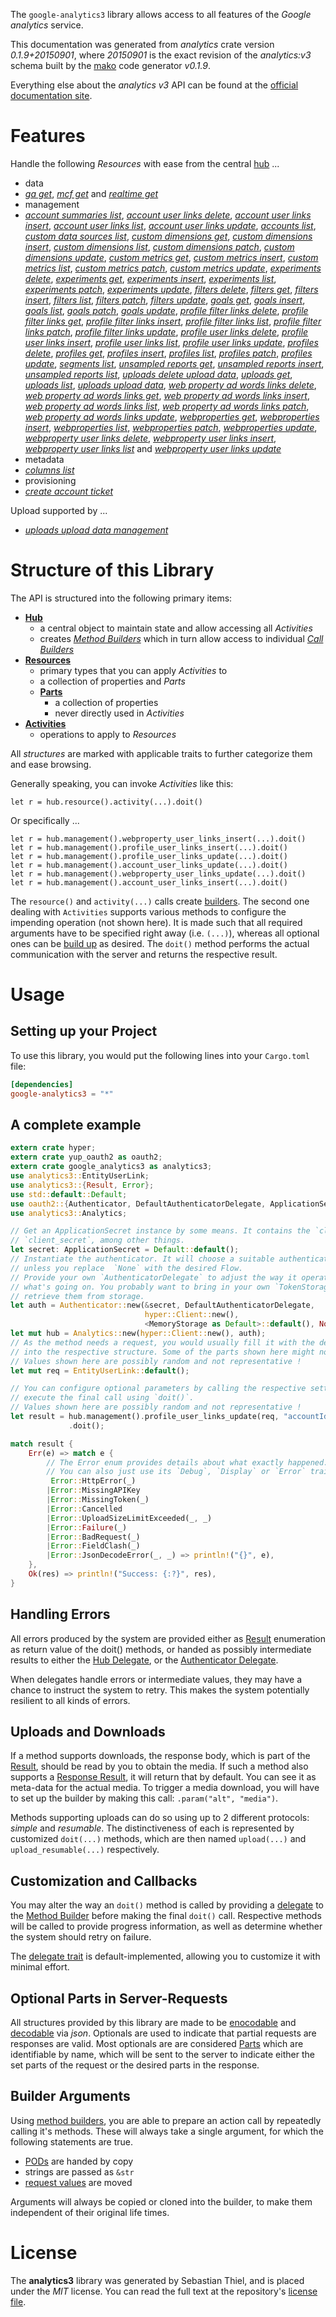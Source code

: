 <!---
DO NOT EDIT !
This file was generated automatically from 'src/mako/api/README.md.mako'
DO NOT EDIT !
-->
The `google-analytics3` library allows access to all features of the *Google analytics* service.

This documentation was generated from *analytics* crate version *0.1.9+20150901*, where *20150901* is the exact revision of the *analytics:v3* schema built by the [mako](http://www.makotemplates.org/) code generator *v0.1.9*.

Everything else about the *analytics* *v3* API can be found at the
[official documentation site](https://developers.google.com/analytics/).
# Features

Handle the following *Resources* with ease from the central [hub](http://byron.github.io/google-apis-rs/google_analytics3/struct.Analytics.html) ... 

* data
 * [*ga get*](http://byron.github.io/google-apis-rs/google_analytics3/struct.DataGaGetCall.html), [*mcf get*](http://byron.github.io/google-apis-rs/google_analytics3/struct.DataMcfGetCall.html) and [*realtime get*](http://byron.github.io/google-apis-rs/google_analytics3/struct.DataRealtimeGetCall.html)
* management
 * [*account summaries list*](http://byron.github.io/google-apis-rs/google_analytics3/struct.ManagementAccountSummaryListCall.html), [*account user links delete*](http://byron.github.io/google-apis-rs/google_analytics3/struct.ManagementAccountUserLinkDeleteCall.html), [*account user links insert*](http://byron.github.io/google-apis-rs/google_analytics3/struct.ManagementAccountUserLinkInsertCall.html), [*account user links list*](http://byron.github.io/google-apis-rs/google_analytics3/struct.ManagementAccountUserLinkListCall.html), [*account user links update*](http://byron.github.io/google-apis-rs/google_analytics3/struct.ManagementAccountUserLinkUpdateCall.html), [*accounts list*](http://byron.github.io/google-apis-rs/google_analytics3/struct.ManagementAccountListCall.html), [*custom data sources list*](http://byron.github.io/google-apis-rs/google_analytics3/struct.ManagementCustomDataSourceListCall.html), [*custom dimensions get*](http://byron.github.io/google-apis-rs/google_analytics3/struct.ManagementCustomDimensionGetCall.html), [*custom dimensions insert*](http://byron.github.io/google-apis-rs/google_analytics3/struct.ManagementCustomDimensionInsertCall.html), [*custom dimensions list*](http://byron.github.io/google-apis-rs/google_analytics3/struct.ManagementCustomDimensionListCall.html), [*custom dimensions patch*](http://byron.github.io/google-apis-rs/google_analytics3/struct.ManagementCustomDimensionPatchCall.html), [*custom dimensions update*](http://byron.github.io/google-apis-rs/google_analytics3/struct.ManagementCustomDimensionUpdateCall.html), [*custom metrics get*](http://byron.github.io/google-apis-rs/google_analytics3/struct.ManagementCustomMetricGetCall.html), [*custom metrics insert*](http://byron.github.io/google-apis-rs/google_analytics3/struct.ManagementCustomMetricInsertCall.html), [*custom metrics list*](http://byron.github.io/google-apis-rs/google_analytics3/struct.ManagementCustomMetricListCall.html), [*custom metrics patch*](http://byron.github.io/google-apis-rs/google_analytics3/struct.ManagementCustomMetricPatchCall.html), [*custom metrics update*](http://byron.github.io/google-apis-rs/google_analytics3/struct.ManagementCustomMetricUpdateCall.html), [*experiments delete*](http://byron.github.io/google-apis-rs/google_analytics3/struct.ManagementExperimentDeleteCall.html), [*experiments get*](http://byron.github.io/google-apis-rs/google_analytics3/struct.ManagementExperimentGetCall.html), [*experiments insert*](http://byron.github.io/google-apis-rs/google_analytics3/struct.ManagementExperimentInsertCall.html), [*experiments list*](http://byron.github.io/google-apis-rs/google_analytics3/struct.ManagementExperimentListCall.html), [*experiments patch*](http://byron.github.io/google-apis-rs/google_analytics3/struct.ManagementExperimentPatchCall.html), [*experiments update*](http://byron.github.io/google-apis-rs/google_analytics3/struct.ManagementExperimentUpdateCall.html), [*filters delete*](http://byron.github.io/google-apis-rs/google_analytics3/struct.ManagementFilterDeleteCall.html), [*filters get*](http://byron.github.io/google-apis-rs/google_analytics3/struct.ManagementFilterGetCall.html), [*filters insert*](http://byron.github.io/google-apis-rs/google_analytics3/struct.ManagementFilterInsertCall.html), [*filters list*](http://byron.github.io/google-apis-rs/google_analytics3/struct.ManagementFilterListCall.html), [*filters patch*](http://byron.github.io/google-apis-rs/google_analytics3/struct.ManagementFilterPatchCall.html), [*filters update*](http://byron.github.io/google-apis-rs/google_analytics3/struct.ManagementFilterUpdateCall.html), [*goals get*](http://byron.github.io/google-apis-rs/google_analytics3/struct.ManagementGoalGetCall.html), [*goals insert*](http://byron.github.io/google-apis-rs/google_analytics3/struct.ManagementGoalInsertCall.html), [*goals list*](http://byron.github.io/google-apis-rs/google_analytics3/struct.ManagementGoalListCall.html), [*goals patch*](http://byron.github.io/google-apis-rs/google_analytics3/struct.ManagementGoalPatchCall.html), [*goals update*](http://byron.github.io/google-apis-rs/google_analytics3/struct.ManagementGoalUpdateCall.html), [*profile filter links delete*](http://byron.github.io/google-apis-rs/google_analytics3/struct.ManagementProfileFilterLinkDeleteCall.html), [*profile filter links get*](http://byron.github.io/google-apis-rs/google_analytics3/struct.ManagementProfileFilterLinkGetCall.html), [*profile filter links insert*](http://byron.github.io/google-apis-rs/google_analytics3/struct.ManagementProfileFilterLinkInsertCall.html), [*profile filter links list*](http://byron.github.io/google-apis-rs/google_analytics3/struct.ManagementProfileFilterLinkListCall.html), [*profile filter links patch*](http://byron.github.io/google-apis-rs/google_analytics3/struct.ManagementProfileFilterLinkPatchCall.html), [*profile filter links update*](http://byron.github.io/google-apis-rs/google_analytics3/struct.ManagementProfileFilterLinkUpdateCall.html), [*profile user links delete*](http://byron.github.io/google-apis-rs/google_analytics3/struct.ManagementProfileUserLinkDeleteCall.html), [*profile user links insert*](http://byron.github.io/google-apis-rs/google_analytics3/struct.ManagementProfileUserLinkInsertCall.html), [*profile user links list*](http://byron.github.io/google-apis-rs/google_analytics3/struct.ManagementProfileUserLinkListCall.html), [*profile user links update*](http://byron.github.io/google-apis-rs/google_analytics3/struct.ManagementProfileUserLinkUpdateCall.html), [*profiles delete*](http://byron.github.io/google-apis-rs/google_analytics3/struct.ManagementProfileDeleteCall.html), [*profiles get*](http://byron.github.io/google-apis-rs/google_analytics3/struct.ManagementProfileGetCall.html), [*profiles insert*](http://byron.github.io/google-apis-rs/google_analytics3/struct.ManagementProfileInsertCall.html), [*profiles list*](http://byron.github.io/google-apis-rs/google_analytics3/struct.ManagementProfileListCall.html), [*profiles patch*](http://byron.github.io/google-apis-rs/google_analytics3/struct.ManagementProfilePatchCall.html), [*profiles update*](http://byron.github.io/google-apis-rs/google_analytics3/struct.ManagementProfileUpdateCall.html), [*segments list*](http://byron.github.io/google-apis-rs/google_analytics3/struct.ManagementSegmentListCall.html), [*unsampled reports get*](http://byron.github.io/google-apis-rs/google_analytics3/struct.ManagementUnsampledReportGetCall.html), [*unsampled reports insert*](http://byron.github.io/google-apis-rs/google_analytics3/struct.ManagementUnsampledReportInsertCall.html), [*unsampled reports list*](http://byron.github.io/google-apis-rs/google_analytics3/struct.ManagementUnsampledReportListCall.html), [*uploads delete upload data*](http://byron.github.io/google-apis-rs/google_analytics3/struct.ManagementUploadDeleteUploadDataCall.html), [*uploads get*](http://byron.github.io/google-apis-rs/google_analytics3/struct.ManagementUploadGetCall.html), [*uploads list*](http://byron.github.io/google-apis-rs/google_analytics3/struct.ManagementUploadListCall.html), [*uploads upload data*](http://byron.github.io/google-apis-rs/google_analytics3/struct.ManagementUploadUploadDataCall.html), [*web property ad words links delete*](http://byron.github.io/google-apis-rs/google_analytics3/struct.ManagementWebPropertyAdWordsLinkDeleteCall.html), [*web property ad words links get*](http://byron.github.io/google-apis-rs/google_analytics3/struct.ManagementWebPropertyAdWordsLinkGetCall.html), [*web property ad words links insert*](http://byron.github.io/google-apis-rs/google_analytics3/struct.ManagementWebPropertyAdWordsLinkInsertCall.html), [*web property ad words links list*](http://byron.github.io/google-apis-rs/google_analytics3/struct.ManagementWebPropertyAdWordsLinkListCall.html), [*web property ad words links patch*](http://byron.github.io/google-apis-rs/google_analytics3/struct.ManagementWebPropertyAdWordsLinkPatchCall.html), [*web property ad words links update*](http://byron.github.io/google-apis-rs/google_analytics3/struct.ManagementWebPropertyAdWordsLinkUpdateCall.html), [*webproperties get*](http://byron.github.io/google-apis-rs/google_analytics3/struct.ManagementWebpropertyGetCall.html), [*webproperties insert*](http://byron.github.io/google-apis-rs/google_analytics3/struct.ManagementWebpropertyInsertCall.html), [*webproperties list*](http://byron.github.io/google-apis-rs/google_analytics3/struct.ManagementWebpropertyListCall.html), [*webproperties patch*](http://byron.github.io/google-apis-rs/google_analytics3/struct.ManagementWebpropertyPatchCall.html), [*webproperties update*](http://byron.github.io/google-apis-rs/google_analytics3/struct.ManagementWebpropertyUpdateCall.html), [*webproperty user links delete*](http://byron.github.io/google-apis-rs/google_analytics3/struct.ManagementWebpropertyUserLinkDeleteCall.html), [*webproperty user links insert*](http://byron.github.io/google-apis-rs/google_analytics3/struct.ManagementWebpropertyUserLinkInsertCall.html), [*webproperty user links list*](http://byron.github.io/google-apis-rs/google_analytics3/struct.ManagementWebpropertyUserLinkListCall.html) and [*webproperty user links update*](http://byron.github.io/google-apis-rs/google_analytics3/struct.ManagementWebpropertyUserLinkUpdateCall.html)
* metadata
 * [*columns list*](http://byron.github.io/google-apis-rs/google_analytics3/struct.MetadataColumnListCall.html)
* provisioning
 * [*create account ticket*](http://byron.github.io/google-apis-rs/google_analytics3/struct.ProvisioningCreateAccountTicketCall.html)


Upload supported by ...

* [*uploads upload data management*](http://byron.github.io/google-apis-rs/google_analytics3/struct.ManagementUploadUploadDataCall.html)



# Structure of this Library

The API is structured into the following primary items:

* **[Hub](http://byron.github.io/google-apis-rs/google_analytics3/struct.Analytics.html)**
    * a central object to maintain state and allow accessing all *Activities*
    * creates [*Method Builders*](http://byron.github.io/google-apis-rs/google_analytics3/trait.MethodsBuilder.html) which in turn
      allow access to individual [*Call Builders*](http://byron.github.io/google-apis-rs/google_analytics3/trait.CallBuilder.html)
* **[Resources](http://byron.github.io/google-apis-rs/google_analytics3/trait.Resource.html)**
    * primary types that you can apply *Activities* to
    * a collection of properties and *Parts*
    * **[Parts](http://byron.github.io/google-apis-rs/google_analytics3/trait.Part.html)**
        * a collection of properties
        * never directly used in *Activities*
* **[Activities](http://byron.github.io/google-apis-rs/google_analytics3/trait.CallBuilder.html)**
    * operations to apply to *Resources*

All *structures* are marked with applicable traits to further categorize them and ease browsing.

Generally speaking, you can invoke *Activities* like this:

```Rust,ignore
let r = hub.resource().activity(...).doit()
```

Or specifically ...

```ignore
let r = hub.management().webproperty_user_links_insert(...).doit()
let r = hub.management().profile_user_links_insert(...).doit()
let r = hub.management().profile_user_links_update(...).doit()
let r = hub.management().account_user_links_update(...).doit()
let r = hub.management().webproperty_user_links_update(...).doit()
let r = hub.management().account_user_links_insert(...).doit()
```

The `resource()` and `activity(...)` calls create [builders][builder-pattern]. The second one dealing with `Activities` 
supports various methods to configure the impending operation (not shown here). It is made such that all required arguments have to be 
specified right away (i.e. `(...)`), whereas all optional ones can be [build up][builder-pattern] as desired.
The `doit()` method performs the actual communication with the server and returns the respective result.

# Usage

## Setting up your Project

To use this library, you would put the following lines into your `Cargo.toml` file:

```toml
[dependencies]
google-analytics3 = "*"
```

## A complete example

```Rust
extern crate hyper;
extern crate yup_oauth2 as oauth2;
extern crate google_analytics3 as analytics3;
use analytics3::EntityUserLink;
use analytics3::{Result, Error};
use std::default::Default;
use oauth2::{Authenticator, DefaultAuthenticatorDelegate, ApplicationSecret, MemoryStorage};
use analytics3::Analytics;

// Get an ApplicationSecret instance by some means. It contains the `client_id` and 
// `client_secret`, among other things.
let secret: ApplicationSecret = Default::default();
// Instantiate the authenticator. It will choose a suitable authentication flow for you, 
// unless you replace  `None` with the desired Flow.
// Provide your own `AuthenticatorDelegate` to adjust the way it operates and get feedback about 
// what's going on. You probably want to bring in your own `TokenStorage` to persist tokens and
// retrieve them from storage.
let auth = Authenticator::new(&secret, DefaultAuthenticatorDelegate,
                              hyper::Client::new(),
                              <MemoryStorage as Default>::default(), None);
let mut hub = Analytics::new(hyper::Client::new(), auth);
// As the method needs a request, you would usually fill it with the desired information
// into the respective structure. Some of the parts shown here might not be applicable !
// Values shown here are possibly random and not representative !
let mut req = EntityUserLink::default();

// You can configure optional parameters by calling the respective setters at will, and
// execute the final call using `doit()`.
// Values shown here are possibly random and not representative !
let result = hub.management().profile_user_links_update(req, "accountId", "webPropertyId", "profileId", "linkId")
             .doit();

match result {
    Err(e) => match e {
        // The Error enum provides details about what exactly happened.
        // You can also just use its `Debug`, `Display` or `Error` traits
         Error::HttpError(_)
        |Error::MissingAPIKey
        |Error::MissingToken(_)
        |Error::Cancelled
        |Error::UploadSizeLimitExceeded(_, _)
        |Error::Failure(_)
        |Error::BadRequest(_)
        |Error::FieldClash(_)
        |Error::JsonDecodeError(_, _) => println!("{}", e),
    },
    Ok(res) => println!("Success: {:?}", res),
}

```
## Handling Errors

All errors produced by the system are provided either as [Result](http://byron.github.io/google-apis-rs/google_analytics3/enum.Result.html) enumeration as return value of 
the doit() methods, or handed as possibly intermediate results to either the 
[Hub Delegate](http://byron.github.io/google-apis-rs/google_analytics3/trait.Delegate.html), or the [Authenticator Delegate](http://byron.github.io/google-apis-rs/google_analytics3/../yup-oauth2/trait.AuthenticatorDelegate.html).

When delegates handle errors or intermediate values, they may have a chance to instruct the system to retry. This 
makes the system potentially resilient to all kinds of errors.

## Uploads and Downloads
If a method supports downloads, the response body, which is part of the [Result](http://byron.github.io/google-apis-rs/google_analytics3/enum.Result.html), should be
read by you to obtain the media.
If such a method also supports a [Response Result](http://byron.github.io/google-apis-rs/google_analytics3/trait.ResponseResult.html), it will return that by default.
You can see it as meta-data for the actual media. To trigger a media download, you will have to set up the builder by making
this call: `.param("alt", "media")`.

Methods supporting uploads can do so using up to 2 different protocols: 
*simple* and *resumable*. The distinctiveness of each is represented by customized 
`doit(...)` methods, which are then named `upload(...)` and `upload_resumable(...)` respectively.

## Customization and Callbacks

You may alter the way an `doit()` method is called by providing a [delegate](http://byron.github.io/google-apis-rs/google_analytics3/trait.Delegate.html) to the 
[Method Builder](http://byron.github.io/google-apis-rs/google_analytics3/trait.CallBuilder.html) before making the final `doit()` call. 
Respective methods will be called to provide progress information, as well as determine whether the system should 
retry on failure.

The [delegate trait](http://byron.github.io/google-apis-rs/google_analytics3/trait.Delegate.html) is default-implemented, allowing you to customize it with minimal effort.

## Optional Parts in Server-Requests

All structures provided by this library are made to be [enocodable](http://byron.github.io/google-apis-rs/google_analytics3/trait.RequestValue.html) and 
[decodable](http://byron.github.io/google-apis-rs/google_analytics3/trait.ResponseResult.html) via *json*. Optionals are used to indicate that partial requests are responses 
are valid.
Most optionals are are considered [Parts](http://byron.github.io/google-apis-rs/google_analytics3/trait.Part.html) which are identifiable by name, which will be sent to 
the server to indicate either the set parts of the request or the desired parts in the response.

## Builder Arguments

Using [method builders](http://byron.github.io/google-apis-rs/google_analytics3/trait.CallBuilder.html), you are able to prepare an action call by repeatedly calling it's methods.
These will always take a single argument, for which the following statements are true.

* [PODs][wiki-pod] are handed by copy
* strings are passed as `&str`
* [request values](http://byron.github.io/google-apis-rs/google_analytics3/trait.RequestValue.html) are moved

Arguments will always be copied or cloned into the builder, to make them independent of their original life times.

[wiki-pod]: http://en.wikipedia.org/wiki/Plain_old_data_structure
[builder-pattern]: http://en.wikipedia.org/wiki/Builder_pattern
[google-go-api]: https://github.com/google/google-api-go-client

# License
The **analytics3** library was generated by Sebastian Thiel, and is placed 
under the *MIT* license.
You can read the full text at the repository's [license file][repo-license].

[repo-license]: https://github.com/Byron/google-apis-rs/LICENSE.md
